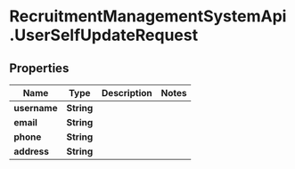 # RecruitmentManagementSystemApi.UserSelfUpdateRequest

## Properties

Name | Type | Description | Notes
------------ | ------------- | ------------- | -------------
**username** | **String** |  | 
**email** | **String** |  | 
**phone** | **String** |  | 
**address** | **String** |  | 


